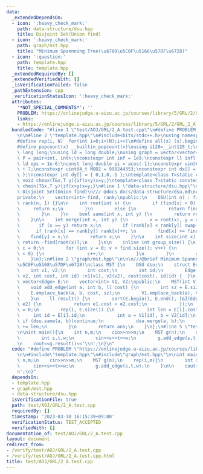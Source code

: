 ```yaml
---
data:
  _extendedDependsOn:
  - icon: ':heavy_check_mark:'
    path: data-structure/dsu.hpp
    title: Disjoint Set(Union find)
  - icon: ':heavy_check_mark:'
    path: graph/mst.hpp
    title: "Minimum Spannning Tree(\u6700\u5C0F\u5168\u57DF\u6728)"
  - icon: ':question:'
    path: template.hpp
    title: template.hpp
  _extendedRequiredBy: []
  _extendedVerifiedWith: []
  _isVerificationFailed: false
  _pathExtension: cpp
  _verificationStatusIcon: ':heavy_check_mark:'
  attributes:
    '*NOT_SPECIAL_COMMENTS*': ''
    PROBLEM: https://onlinejudge.u-aizu.ac.jp/courses/library/5/GRL/2/GRL_2_A
    links:
    - https://onlinejudge.u-aizu.ac.jp/courses/library/5/GRL/2/GRL_2_A
  bundledCode: "#line 1 \"test/AOJ/GRL/2_A.test.cpp\"\n#define PROBLEM \"https://onlinejudge.u-aizu.ac.jp/courses/library/5/GRL/2/GRL_2_A\"\
    \n\n#line 2 \"template.hpp\"\n#include<bits/stdc++.h>\nusing namespace std;\n\
    #define rep(i, N)  for(int i=0;i<(N);i++)\n#define all(x) (x).begin(),(x).end()\n\
    #define popcount(x) __builtin_popcount(x)\nusing i128=__int128_t;\nusing ll =\
    \ long long;\nusing ld = long double;\nusing graph = vector<vector<int>>;\nusing\
    \ P = pair<int, int>;\nconstexpr int inf = 1e9;\nconstexpr ll infl = 1e18;\nconstexpr\
    \ ld eps = 1e-6;\nconst long double pi = acos(-1);\nconstexpr uint64_t MOD = 1e9\
    \ + 7;\nconstexpr uint64_t MOD2 = 998244353;\nconstexpr int dx[] = { 1,0,-1,0\
    \ };\nconstexpr int dy[] = { 0,1,0,-1 };\ntemplate<class T>static constexpr inline\
    \ void chmax(T&x,T y){if(x<y)x=y;}\ntemplate<class T>static constexpr inline void\
    \ chmin(T&x,T y){if(x>y)x=y;}\n#line 1 \"data-structure/dsu.hpp\"\n/// @brief\
    \ Disjoint Set(Union find)\n/// @docs docs/data-structure/dsu.md\nclass DSU {\n\
    private:\n    vector<int> find, rank;\npublic:\n    DSU(int n) : find(n, -1),\
    \ rank(n, 1) {}\n\n    int root(int x) {\n        if (find[x] < 0) {\n       \
    \     return x;\n        }\n        else {\n            return find[x] = root(find[x]);\n\
    \        }\n    }\n    bool same(int x, int y) {\n        return root(x) == root(y);\n\
    \    }\n\n    int merge(int x, int y) {\n        x = root(x), y = root(y);\n \
    \       if (x == y) return x;\n        if (rank[x] < rank[y]) swap(x, y);\n  \
    \      if (rank[x] == rank[y]) rank[x]++; \n        find[x] += find[y];\n    \
    \    find[y] = x;\n        return x;\n    }\n\n    int size(int x) {\n       \
    \ return -find[root(x)];\n    }\n\n    inline int group_size() {\n        int\
    \ c = 0;\n        for (int v = 0; v < find.size(); v++) {\n            if (find[v]\
    \ < 0) {\n                c++;\n            }\n        }\n        return c;\n\
    \    }\n};\n#line 2 \"graph/mst.hpp\"\n\n\n///@brief Minimum Spannning Tree(\u6700\
    \u5C0F\u5168\u57DF\u6728)\nclass MST {\n    DSU dsu;\n    struct Edge {\n    \
    \    int v1, v2;\n        int cost;\n        int id;\n        Edge(int v1, int\
    \ v2, int cost, int id) :v1(v1), v2(v2), cost(cost), id(id) {  }\n    };\n   \
    \ vector<Edge> E;\n    vector<int> V1, V2;\npublic:\n    MST(int V) :dsu(V) {}\n\
    \    void add_edge(int a, int b, ll cost) {\n        int sz = E.size();\n    \
    \    E.emplace_back(a, b, cost, sz);\n        V1.emplace_back(a), V2.emplace_back(b);\n\
    \    }\n    ll result() {\n        sort(E.begin(), E.end(), [&](Edge e1, Edge\
    \ e2) {\n            return e1.cost < e2.cost;\n            });\n        ll ans\
    \ = 0;\n        rep(i, E.size()) {\n            int len = E[i].cost;\n       \
    \     int id = E[i].id;\n            int a = V1[id], b = V2[id];\n           \
    \ if (dsu.same(a, b))continue;\n            dsu.merge(a, b);\n            ans\
    \ += len;\n        }\n        return ans;\n    }\n};\n#line 5 \"test/AOJ/GRL/2_A.test.cpp\"\
    \n\nint main(){\n    int n,m;\n    cin>>n>>m;\n    MST g(n);\n    rep(i,m){\n\
    \        int s,t,w;\n        cin>>s>>t>>w;\n        g.add_edge(s,t,w);\n    }\n\
    \n    cout<<g.result()<<'\\n';\n}\n"
  code: "#define PROBLEM \"https://onlinejudge.u-aizu.ac.jp/courses/library/5/GRL/2/GRL_2_A\"\
    \n\n#include\"template.hpp\"\n#include\"graph/mst.hpp\"\n\nint main(){\n    int\
    \ n,m;\n    cin>>n>>m;\n    MST g(n);\n    rep(i,m){\n        int s,t,w;\n   \
    \     cin>>s>>t>>w;\n        g.add_edge(s,t,w);\n    }\n\n    cout<<g.result()<<'\\\
    n';\n}"
  dependsOn:
  - template.hpp
  - graph/mst.hpp
  - data-structure/dsu.hpp
  isVerificationFile: true
  path: test/AOJ/GRL/2_A.test.cpp
  requiredBy: []
  timestamp: '2023-03-30 16:15:39+09:00'
  verificationStatus: TEST_ACCEPTED
  verifiedWith: []
documentation_of: test/AOJ/GRL/2_A.test.cpp
layout: document
redirect_from:
- /verify/test/AOJ/GRL/2_A.test.cpp
- /verify/test/AOJ/GRL/2_A.test.cpp.html
title: test/AOJ/GRL/2_A.test.cpp
---
```

